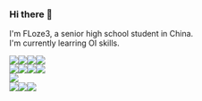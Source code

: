 ### Hi there 👋

I'm FLoze3, a senior high school student in China.  
I'm currently learring OI skills.

![](https://img.shields.io/badge/C%2B%2B-00599C?style=for-the-badge&logo=c%2B%2B&logoColor=white)![](https://img.shields.io/badge/Huawei%20Matebook%2014-FF0000?style=for-the-badge&logo=huawei&logoColor=white)![](https://img.shields.io/badge/Windows_11-0078d4?style=for-the-badge&logo=windows-11&logoColor=white)![](https://img.shields.io/badge/RAM-32GB-%230071C5.svg?&style=for-the-badge&logoColor=white)  
[![](https://img.shields.io/badge/Microsoft_Edge-0078D7?style=for-the-badge&logo=Microsoft-edge&logoColor=white)](https://www.microsoft.com/zh-cn/edge)[![](https://img.shields.io/badge/VSCode-0078D4?style=for-the-badge&logo=visual%20studio%20code&logoColor=white)](https://code.visualstudio.com)[![](https://img.shields.io/badge/VirtualBox-21416b?style=for-the-badge&logo=VirtualBox&logoColor=white)](https://www.virtualbox.org/wiki/Downloads)[![](https://img.shields.io/badge/windows%20terminal-4D4D4D?style=for-the-badge&logo=windows%20terminal&logoColor=white)](https://learn.microsoft.com/zh-cn/windows/terminal/install#install)  
![](https://img.shields.io/badge/Floze3-00a1d6?style=for-the-badge&logo=BiliBili&logoColor=white)  
[![](https://img.shields.io/badge/Floze3-newbie%20690%20-445f9d?logo=codeforces&style=for-the-badge)](https://codeforces.com/profile/Floze3)[![](	https://img.shields.io/badge/Floze3-6ku%20126%20-B1361E?logo=Codewars&style=for-the-badge)](https://www.codewars.com/users/Floze3)[![](	https://img.shields.io/badge/Floze3-100000?style=for-the-badge&logo=github&logoColor=white)](https://github.com/Floze3)

<!--
**Floze3/Floze3** is a ✨ _special_ ✨ repository because its `README.md` (this file) appears on your GitHub profile.

Here are some ideas to get you started:

- 🔭 I’m currently working on ...
- 🌱 I’m currently learning ...
- 👯 I’m looking to collaborate on ...
- 🤔 I’m looking for help with ...
- 💬 Ask me about ...
- 📫 How to reach me: ...
- 😄 Pronouns: ...
- ⚡ Fun fact: ...
-->
